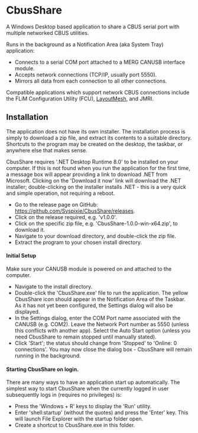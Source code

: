 # CbusShare
A Windows Desktop based application to share a CBUS serial port with multiple networked CBUS utilities.

Runs in the background as a Notification Area (aka System Tray) application:
* Connects to a serial COM port attached to a MERG CANUSB interface module.
* Accepts network connections (TCP/IP, usually port 5550).
* Mirrors all data from each connection to all other connections.

Compatible applications which support network CBUS connections include the FLiM Configuration Utility (FCU), [LayoutMesh](https://github.com/Syspixie/LayoutMesh), and JMRI.

## Installation
The application does not have its own installer.  The installation process is simply to download a zip file, and extract its contents to a suitable directory.  Shortcuts to the program may be created on the desktop, the taskbar, or anywhere else that makes sense.

CbusShare requires '.NET Desktop Runtime 8.0' to be installed on your computer.  If this is not found when you run the application for the first time, a message box will appear providing a link to download .NET from Microsoft.  Clicking on the 'Download it now' link will download the .NET installer; double-clicking on the installer installs .NET - this is a very quick and simple operation, not requiring a reboot.

* Go to the release page on GitHub: https://github.com/Syspixie/CbusShare/releases.
* Click on the release required, e.g. 'v1.0.0'.
* Click on the specific zip file, e.g. 'CbusShare-1.0.0-win-x64.zip', to download it.
* Navigate to your download directory, and double-click the zip file.
* Extract the program to your chosen install directory.

#### Initial Setup
Make sure your CANUSB module is powered on and attached to the computer.

* Navigate to the install directory.
* Double-click the 'CbusShare.exe' file to run the application. The yellow CbusShare icon should appear in the Notification Area of the Taskbar. As it has not yet been configured, the Settings dialog will also be displayed.
* In the Settings dialog, enter the COM Port name associated with the CANUSB (e.g. COM2). Leave the Network Port number as 5550 (unless this conflicts with another app). Select the Auto Start option (unless you need CbusShare to remain stopped until manually stated).
* Click 'Start'; the status should change from 'Stopped' to 'Online: 0 connections'. You may now close the dialog box - CbusShare will remain running in the background.

#### Starting CbusShare on login.
There are many ways to have an application start up automatically. The simplest way to start CbusShare when the currently logged in user subsequently logs in (requires no privileges) is:

* Press the 'Windows + R' keys to display the 'Run' utility.
* Enter 'shell:startup' (without the quotes) and press the 'Enter' key. This will launch File Explorer with the startup folder open.
* Create a shortcut to CbusShare.exe in this folder. 
